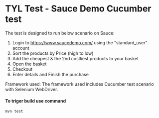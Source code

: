 # TYL Test - Sauce Demo Cucumber test

The test is designed to run below scenario on Sauce:
1. Login to https://www.saucedemo.com/ using the "standard_user" account
2. Sort the products by Price (high to low)
3. Add the cheapest & the 2nd costliest products to your basket
4. Open the basket
5. Checkout
6. Enter details and Finish the purchase

Framework used:
The framework used includes Cucumber test scenario with Selenium WebDriver.

#### To triger build use command 

```mvn test```